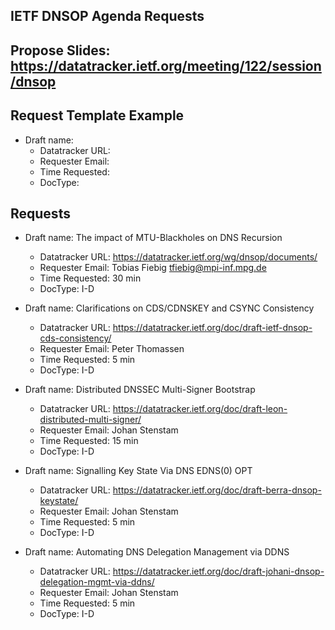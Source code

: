 ## IETF DNSOP Agenda Requests

## Propose Slides: https://datatracker.ietf.org/meeting/122/session/dnsop

## Request Template Example

*   Draft name:
    - Datatracker URL:
    - Requester Email:
    - Time Requested:
    - DocType:

## Requests

*   Draft name: The impact of MTU-Blackholes on DNS Recursion
    - Datatracker URL: https://datatracker.ietf.org/wg/dnsop/documents/
    - Requester Email: Tobias Fiebig <tfiebig@mpi-inf.mpg.de>
    - Time Requested: 30 min
    - DocType: I-D

*   Draft name: Clarifications on CDS/CDNSKEY and CSYNC Consistency
    - Datatracker URL: https://datatracker.ietf.org/doc/draft-ietf-dnsop-cds-consistency/
    - Requester Email: Peter Thomassen
    - Time Requested: 5 min
    - DocType: I-D

*   Draft name: Distributed DNSSEC Multi-Signer Bootstrap
    - Datatracker URL: https://datatracker.ietf.org/doc/draft-leon-distributed-multi-signer/
    - Requester Email: Johan Stenstam
    - Time Requested: 15 min
    - DocType: I-D

*   Draft name: Signalling Key State Via DNS EDNS(0) OPT
    - Datatracker URL: https://datatracker.ietf.org/doc/draft-berra-dnsop-keystate/
    - Requester Email: Johan Stenstam
    - Time Requested: 5 min
    - DocType: I-D

*   Draft name: Automating DNS Delegation Management via DDNS
    - Datatracker URL: https://datatracker.ietf.org/doc/draft-johani-dnsop-delegation-mgmt-via-ddns/
    - Requester Email: Johan Stenstam
    - Time Requested: 5 min
    - DocType: I-D
 

